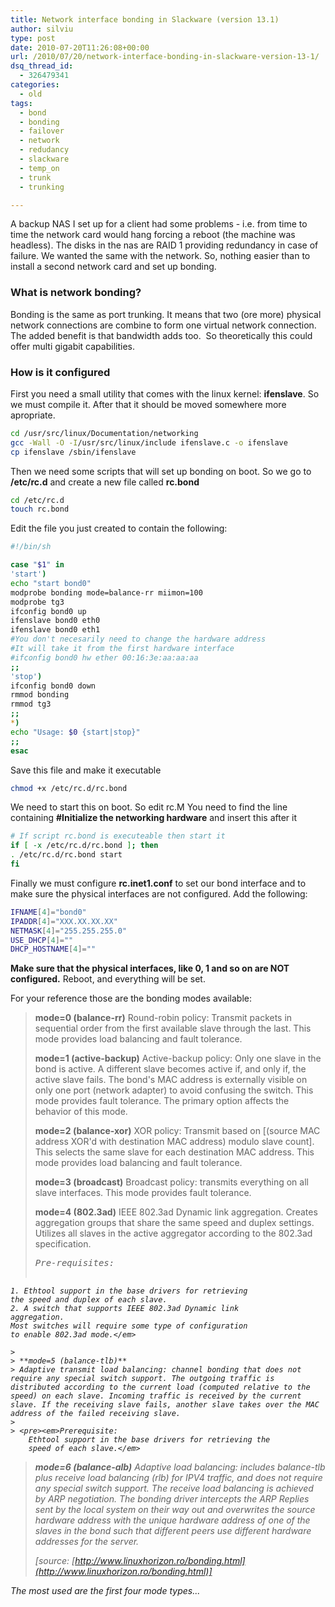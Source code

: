 ```yaml
---
title: Network interface bonding in Slackware (version 13.1)
author: silviu
type: post
date: 2010-07-20T11:26:08+00:00
url: /2010/07/20/network-interface-bonding-in-slackware-version-13-1/
dsq_thread_id:
  - 326479341
categories:
  - old
tags:
  - bond
  - bonding
  - failover
  - network
  - redudancy
  - slackware
  - temp_on
  - trunk
  - trunking

---
```

A backup NAS I set up for a client had some problems - i.e. from time to time the network card would hang forcing a reboot (the machine was headless). The disks in the nas are RAID 1 providing redundancy in case of failure. We wanted the same with the network. So, nothing easier than to install a second network card and set up bonding.

### What is network bonding?

Bonding is the same as port trunking. It means that two (ore more) physical network connections are combine to form one virtual network connection. The added benefit is that bandwidth adds too.  So theoretically this could offer multi gigabit capabilities.

### How is it configured

First you need a small utility that comes with the linux kernel: **ifenslave**. So we must compile it. After that it should be moved somewhere more apropriate.

```bash
cd /usr/src/linux/Documentation/networking
gcc -Wall -O -I/usr/src/linux/include ifenslave.c -o ifenslave
cp ifenslave /sbin/ifenslave
```

Then we need some scripts that will set up bonding on boot. So we go to **/etc/rc.d** and create a new file called **rc.bond**

```bash
cd /etc/rc.d
touch rc.bond
```

Edit the file you just created to contain the following:

```bash
#!/bin/sh

case "$1" in
'start')
echo "start bond0"
modprobe bonding mode=balance-rr miimon=100
modprobe tg3
ifconfig bond0 up
ifenslave bond0 eth0
ifenslave bond0 eth1
#You don't necesarily need to change the hardware address
#It will take it from the first hardware interface
#ifconfig bond0 hw ether 00:16:3e:aa:aa:aa
;;
'stop')
ifconfig bond0 down
rmmod bonding
rmmod tg3
;;
*)
echo "Usage: $0 {start|stop}"
;;
esac
```

Save this file and make it executable
```bash
chmod +x /etc/rc.d/rc.bond
```
We need to start this on boot. So edit rc.M You need to find the line containing **#Initialize the networking hardware** and insert this after it
```bash
# If script rc.bond is executeable then start it
if [ -x /etc/rc.d/rc.bond ]; then
. /etc/rc.d/rc.bond start
fi
```
Finally we must configure **rc.inet1.conf** to set our bond interface and to make sure the physical interfaces are not configured. Add the following:
```bash
IFNAME[4]="bond0"
IPADDR[4]="XXX.XX.XX.XX"
NETMASK[4]="255.255.255.0"
USE_DHCP[4]=""
DHCP_HOSTNAME[4]=""
```
**Make sure that the physical interfaces, like 0, 1 and so on are NOT configured.**
Reboot, and everything will be set.

For your reference those are the bonding modes available:

> **mode=0 (balance-rr)**
> Round-robin policy: Transmit packets in sequential order from the first available slave through the last. This mode provides load balancing and fault tolerance.
> 
> **mode=1 (active-backup)**
> Active-backup policy: Only one slave in the bond is active. A different slave becomes active if, and only if, the active slave fails. The bond's MAC address is externally visible on only one port (network adapter) to avoid confusing the switch. This mode provides fault tolerance. The primary option affects the behavior of this mode.
> 
> **mode=2 (balance-xor)**
> XOR policy: Transmit based on [(source MAC address XOR'd with destination MAC address) modulo slave count]. This selects the same slave for each destination MAC address. This mode provides load balancing and fault tolerance.
> 
> **mode=3 (broadcast)**
> Broadcast policy: transmits everything on all slave interfaces. This mode provides fault tolerance.
> 
> **mode=4 (802.3ad)**
> IEEE 802.3ad Dynamic link aggregation. Creates aggregation groups that share the same speed and duplex settings. Utilizes all slaves in the active aggregator according to the 802.3ad specification.
> 
> <pre><em>Pre-requisites:
	1. Ethtool support in the base drivers for retrieving
	the speed and duplex of each slave.
	2. A switch that supports IEEE 802.3ad Dynamic link
	aggregation.
	Most switches will require some type of configuration
	to enable 802.3ad mode.</em>
```
> 
> **mode=5 (balance-tlb)**
> Adaptive transmit load balancing: channel bonding that does not require any special switch support. The outgoing traffic is distributed according to the current load (computed relative to the speed) on each slave. Incoming traffic is received by the current slave. If the receiving slave fails, another slave takes over the MAC address of the failed receiving slave.
> 
> <pre><em>Prerequisite:
	Ethtool support in the base drivers for retrieving the
	speed of each slave.</em>
```

> **mode=6 (balance-alb)**
> Adaptive load balancing: includes balance-tlb plus receive load balancing (rlb) for IPV4 traffic, and does not require any special switch support. The receive load balancing is achieved by ARP negotiation. The bonding driver intercepts the ARP Replies sent by the local system on their way out and overwrites the source hardware address with the unique hardware address of one of the slaves in the bond such that different peers use different hardware addresses for the server.
> 
> [source: [http://www.linuxhorizon.ro/bonding.html](http://www.linuxhorizon.ro/bonding.html)]

The most used are the first four mode types...